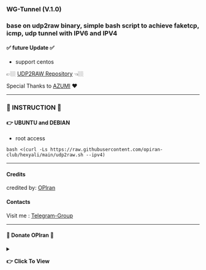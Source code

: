 ### WG-Tunnel (V.1.0)
### base on udp2raw binary, simple bash script to achieve faketcp, icmp, udp tunnel with IPV6 and IPV4

#### ✅ future Update ✅
 - support centos

👉🏼  [UDP2RAW Repository](https://github.com/wangyu-/udp2raw)  👈🏼

Special Thanks to [AZUMI](https://github.com/Azumi67) ❤️

---------------------------------------------------------------------------------------------------------------------------------------

###  📛 INSTRUCTION 📛

#### 👉 UBUNTU and DEBIAN
 - root access
   
```
bash <(curl -Ls https://raw.githubusercontent.com/opiran-club/hexyali/main/udp2raw.sh --ipv4)
```

---------------------------------------------------------------------------------------------------------------------------------------

#### Credits
credited by: [OPIran](https://github.com/opiran-club)

#### Contacts
Visit me : [Telegram-Group](https://t,me/OPIranCluB)
  
---------------------------------------------------------------------------------------------------------------------------------------

#### 🎁 Donate OPIran 🎁

<details>
 
<summary><p><b> 👉 Click To View <b></b></b></p></summary>
 
 ✅ USDT (ERC20)

🔗 Link : 
 ```

 ```
 
 ✅ TRX (TRC20)
🔗 Link : 
 ```

 ```
</details>
